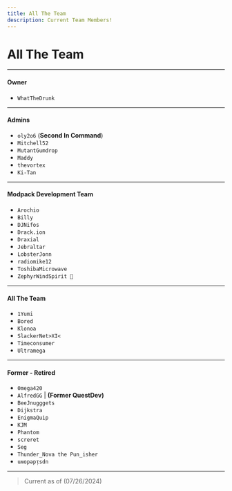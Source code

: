```yaml
---
title: All The Team
description: Current Team Members!
---
```


# All The Team

---

#### Owner

- `WhatTheDrunk`

---

#### Admins 

- `oly2o6` (**Second In Command**) 
- `Mitchell52`
- `MutantGumdrop`
- `Maddy`
- `thevortex`
- `Ki-Tan`

---

#### Modpack Development Team

- `Arochio`
- `Billy`
- `DJNifos`
- `Drack.ion`
- `Draxial`
- `Jebraltar`
- `LobsterJonn`
- `radiomike12`
- `ToshibaMicrowave`
- `ZephyrWindSpirit 🐉`

---

#### All The Team

- `1Yumi`
- `Bored`
- `Klonoa`
- `SlackerNet>XI<`
- `Timeconsumer`
- `Ultramega`

---

#### Former - Retired

- `0mega420`
- `AlfredGG` | **(Former QuestDev)**
- `BeeJnugggets`
- `Dijkstra`
- `EnigmaQuip`
- `KJM`
- `Phantom`
- `screret`
- `Seg`
- `Thunder_Nova the Pun_isher`
- `uʍopǝpᴉsdn`

---

> Current as of (07/26/2024)
